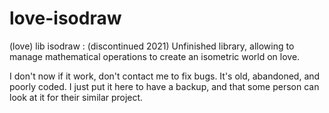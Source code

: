 # love-isodraw
(love) lib isodraw : (discontinued 2021) Unfinished library, allowing to manage mathematical operations to create an isometric world on love.

I don't now if it work, don't contact me to fix bugs. It's old, abandoned, and poorly coded. 
I just put it here to have a backup, and that some person can look at it for their similar project.
